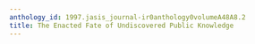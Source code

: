 ```yaml
---
anthology_id: 1997.jasis_journal-ir0anthology0volumeA48A8.2
title: The Enacted Fate of Undiscovered Public Knowledge
---
```


